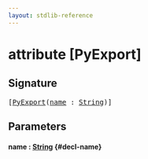 ```yaml
---
layout: stdlib-reference
---
```


# attribute [PyExport]

## Signature

<pre>
[<a href="/stdlib-reference/attributes/pyexport-02">PyExport</a>(<a href="/stdlib-reference/attributes/pyexport-02#decl-name" class="code_param">name</a> : <a href="/stdlib-reference/types/string-0/index" class="code_type">String</a>)]
</pre>

## Parameters

#### name  : [String](/stdlib-reference/types/string-0/index) {#decl-name}

